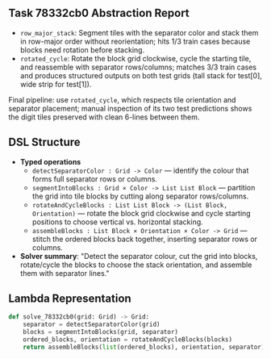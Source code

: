 Task 78332cb0 Abstraction Report
--------------------------------

- `row_major_stack`: Segment tiles with the separator color and stack them in row-major order without reorientation; hits 1/3 train cases because blocks need rotation before stacking.
- `rotated_cycle`: Rotate the block grid clockwise, cycle the starting tile, and reassemble with separator rows/columns; matches 3/3 train cases and produces structured outputs on both test grids (tall stack for test[0], wide strip for test[1]).

Final pipeline: use `rotated_cycle`, which respects tile orientation and separator placement; manual inspection of its two test predictions shows the digit tiles preserved with clean 6-lines between them.

## DSL Structure
- **Typed operations**
  - `detectSeparatorColor : Grid -> Color` — identify the colour that forms full separator rows or columns.
  - `segmentIntoBlocks : Grid × Color -> List List Block` — partition the grid into tile blocks by cutting along separator rows/columns.
  - `rotateAndCycleBlocks : List List Block -> (List Block, Orientation)` — rotate the block grid clockwise and cycle starting positions to choose vertical vs. horizontal stacking.
  - `assembleBlocks : List Block × Orientation × Color -> Grid` — stitch the ordered blocks back together, inserting separator rows or columns.
- **Solver summary**: "Detect the separator colour, cut the grid into blocks, rotate/cycle the blocks to choose the stack orientation, and assemble them with separator lines."

## Lambda Representation

```python
def solve_78332cb0(grid: Grid) -> Grid:
    separator = detectSeparatorColor(grid)
    blocks = segmentIntoBlocks(grid, separator)
    ordered_blocks, orientation = rotateAndCycleBlocks(blocks)
    return assembleBlocks(list(ordered_blocks), orientation, separator)
```
